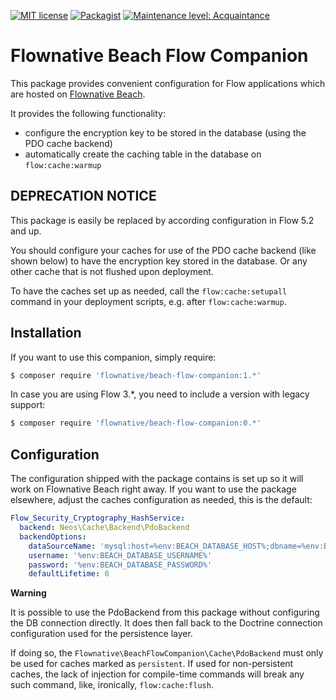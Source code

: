 [![MIT license](http://img.shields.io/badge/license-MIT-brightgreen.svg)](http://opensource.org/licenses/MIT)
[![Packagist](https://img.shields.io/packagist/v/flownative/beach-flow-companion.svg)](https://packagist.org/packages/flownative/beach-flow-companion)
[![Maintenance level: Acquaintance](https://img.shields.io/badge/maintenance-%E2%99%A1-ff69b4.svg)](https://www.flownative.com/en/products/open-source.html)

# Flownative Beach Flow Companion

This package provides convenient configuration for Flow applications which are hosted on
[Flownative Beach](https://www.flownative.com/en/products/beach.html).

It provides the following functionality:

- configure the encryption key to be stored in the database (using the PDO cache backend)
- automatically create the caching table in the database on `flow:cache:warmup`

## DEPRECATION NOTICE

This package is easily be replaced by according configuration in Flow 5.2 and up.

You should configure your caches for use of the PDO cache backend (like shown below)
to have the encryption key stored in the database. Or any other cache that is not
flushed upon deployment.

To have the caches set up as needed,  call the `flow:cache:setupall` command in your
deployment scripts, e.g. after `flow:cache:warmup`.

## Installation

If you want to use this companion, simply require:

```bash
$ composer require 'flownative/beach-flow-companion:1.*'
```

In case you are using Flow 3.*, you need to include a version with legacy support:

```bash
$ composer require 'flownative/beach-flow-companion:0.*'
```

## Configuration

The configuration shipped with the package contains is set up so it will work on
Flownative Beach right away. If you want to use the package elsewhere, adjust
the caches configuration as needed, this is the default:

```yaml
Flow_Security_Cryptography_HashService:
  backend: Neos\Cache\Backend\PdoBackend
  backendOptions:
    dataSourceName: 'mysql:host=%env:BEACH_DATABASE_HOST%;dbname=%env:BEACH_DATABASE_NAME%;charset=utf8mb4'
    username: '%env:BEACH_DATABASE_USERNAME%'
    password: '%env:BEACH_DATABASE_PASSWORD%'
    defaultLifetime: 0
```

**Warning**

It is possible to use the PdoBackend from this package without configuring the DB
connection directly. It does then fall back to the Doctrine connection configuration
used for the persistence layer.

If doing so, the `Flownative\BeachFlowCompanion\Cache\PdoBackend` must only be used
for caches marked as `persistent`. If used for non-persistent caches, the lack of
injection for compile-time commands will break any such command, like, ironically,
`flow:cache:flush`.
